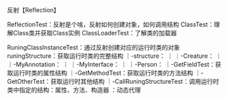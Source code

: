 反射【Reflection】

ReflectionTest：反射是个啥，反射如何创建对象，如何调用结构
ClassTest：理解Class类并获取Class实例
ClassLoaderTest：了解类的加载器

RuningClassInstanceTest：通过反射创建对应的运行时类的对象
runingStructure：获取运行时类的完整结构
    ｜-structure：
    ｜   ｜-Creature：
    ｜   ｜-MyAnnotation：
    ｜   ｜-MyInterface：
    ｜   ｜-Person：
    ｜-GetFieldTest：获取运行时类的属性结构
    ｜-GetMethodTest：获取运行时类的方法结构
    ｜-GetOtherTest：获取运行时其他结构
    ｜-CallRuningStructureTest：调用运行时类中指定的结构：属性、方法、构造器
：动态代理